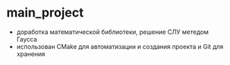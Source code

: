 # main_project
- доработка математической библиотеки, решение СЛУ метедом Гаусса
- использован CMake для автоматизации и создания проекта и Git для хранения
